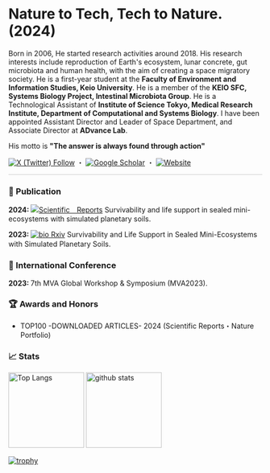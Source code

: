 # Nature to Tech, Tech to Nature. (2024)
Born in 2006, He started research activities around 2018. His research interests include reproduction of Earth's ecosystem, lunar concrete, gut microbiota and human health, with the aim of creating a space migratory society. He is a first-year student at the <strong>Faculty of Environment and Information Studies, Keio University</strong>. He is a member of the <strong>KEIO SFC, Systems Biology Project, Intestinal Microbiota Group</strong>. He is a Technological Assistant of <strong>Institute of Science Tokyo, Medical Research Institute, Department of Computational and Systems Biology</strong>. I have been appointed Assistant Director and Leader of Space Department, and Associate Director at <strong>ADvance Lab</strong>. 
<p>​His motto is <strong>"The answer is always found through action"</strong></p>
<space>

[![X (Twitter) Follow](https://img.shields.io/twitter/follow/rhizobium_st?style=social)](https://x.com/rhizobium_st) ・
[![Google Scholar](https://img.shields.io/badge/Google%20Scholar-Scholar-blue)](https://scholar.google.co.jp/citations?user=13x6x4sAAAAJ&hl=ja) ・
[![Website](https://img.shields.io/badge/Weebly%20-Website-Pink)](https://tsubasato.weebly.com)  

<hr style="border: none; height: 1px; background-color: #ccc;">

<h3>📃 Publication</h3>

<strong>2024: </strong>[![Scientific　Reports](https://img.shields.io/badge/筆頭論文-SciRep-orange)](https://doi.org/10.1038/s41598-024-75328-x) Survivability and life support in sealed mini-ecosystems with simulated planetary soils.

<strong>2023: </strong>[![bio Rxiv](https://img.shields.io/badge/筆頭論文-bioRxiv-white)](https://doi.org/10.1101/2023.11.02.565408) ​Survivability and Life Support in Sealed Mini-Ecosystems with Simulated Planetary Soils.
　

 
<h3>🪺 International Conference</h3>

<strong>2023: </strong> 7th MVA Global Workshop & Symposium (MVA2023).


 
<h3>🏆 Awards and Honors</h3>

- TOP100 -DOWNLOADED ARTICLES- 2024 (Scientific Reports・Nature Portfolio)



<h3>📈 Stats</h3>

<p align="left"> 
  <img alt="Top Langs" height="150px" src="https://github-readme-stats.vercel.app/api/top-langs/?username=Rhizobium-gits&layout=compact&show_icons=true" />
  <img alt="github stats" height="150px" src="https://github-readme-stats.vercel.app/api?username=Rhizobium-gits" />
</p>  
  
[![trophy](https://github-profile-trophy.vercel.app/?username=tsuki-lab&margin-w=5)](https://github.com/Rhizobium-gits/)
